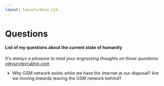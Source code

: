 ```yaml
---
layout: layouts/base.njk
---
```


# Questions

#### List of my questions about the current state of humanity

_It's always a pleasure to read your engrossing thoughts on those questions: [y@yurylavrukhin.com](mailto:y@yurylavrukhin.com "E-mail")_

- Why GSM network exists while we have the internet at our disposal? Are we moving towards leaving the GSM network behind?
